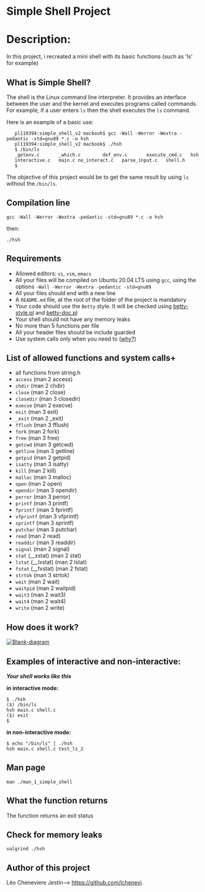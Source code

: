 # Simple Shell Project



# Description:

In this project, i recreated a mini shell with its basic functions (such as 'ls' for example)

## What is Simple Shell?
The shell is the Linux command line interpreter. It provides an interface between the user and the kernel and executes programs called commands. For example, if a user enters `ls` then the shell executes the `ls` command.

Here is an example of a basic use:

       pl119394:simple_shell_v2 macbook$ gcc -Wall -Werror -Wextra -pedantic -std=gnu89 *.c -o hsh
       pl119394:simple_shell_v2 macbook$ ./hsh
       $ /bin/ls
       _getenv.c       _which.c        def_env.c       execute_cmd.c   hsh
       interactive.c   main.c no_interact.c   parse_input.c   shell.h
       $

The objective of this project would be to get the same result by using `ls` without the `/bin/ls`.
## Compilation line
```
gcc -Wall -Werror -Wextra -pedantic -std=gnu89 *.c -o hsh
```
then:

    ./hsh

## Requirements

-   Allowed editors: `vi`, `vim`, `emacs`
-   All your files will be compiled on Ubuntu 20.04 LTS using `gcc`, using the options `-Wall -Werror -Wextra -pedantic -std=gnu89`
-   All your files should end with a new line
-   A `README.md` file, at the root of the folder of the project is mandatory
-   Your code should use the `Betty` style. It will be checked using [betty-style.pl](https://github.com/hs-hq/Betty/blob/master/betty-style.pl "betty-style.pl") and [betty-doc.pl](https://github.com/hs-hq/Betty/blob/master/betty-doc.pl "betty-doc.pl")
-   Your shell should not have any memory leaks
-   No more than 5 functions per file
-   All your header files should be include guarded
-   Use system calls only when you need to ([why?](https://intranet.hbtn.io/rltoken/rp53OodD6JzhS5Cv4DHkxQ "why?"))

## List of allowed functions and system calls+
-   all functions from string.h
-   `access` (man 2 access)
-   `chdir` (man 2 chdir)
-   `close` (man 2 close)
-   `closedir` (man 3 closedir)
-   `execve` (man 2 execve)
-   `exit` (man 3 exit)
-   `_exit` (man 2 _exit)
-   `fflush` (man 3 fflush)
-   `fork` (man 2 fork)
-   `free` (man 3 free)
-   `getcwd` (man 3 getcwd)
-   `getline` (man 3 getline)
-   `getpid` (man 2 getpid)
-   `isatty` (man 3 isatty)
-   `kill` (man 2 kill)
-   `malloc` (man 3 malloc)
-   `open` (man 2 open)
-   `opendir` (man 3 opendir)
-   `perror` (man 3 perror)
-   `printf` (man 3 printf)
-   `fprintf` (man 3 fprintf)
-   `vfprintf` (man 3 vfprintf)
-   `sprintf` (man 3 sprintf)
-   `putchar` (man 3 putchar)
-   `read` (man 2 read)
-   `readdir` (man 3 readdir)
-   `signal` (man 2 signal)
-   `stat` (__xstat) (man 2 stat)
-   `lstat` (__lxstat) (man 2 lstat)
-   `fstat` (__fxstat) (man 2 fstat)
-   `strtok` (man 3 strtok)
-   `wait` (man 2 wait)
-   `waitpid` (man 2 waitpid)
-   `wait3` (man 2 wait3)
-   `wait4` (man 2 wait4)
-   `write` (man 2 write)

## How does it work?

<a href="https://ibb.co/RSm5fgJ"><img src="https://i.ibb.co/6Zxdzyq/Blank-diagram.png" alt="Blank-diagram" border="0" /></a>


## Examples of interactive and non-interactive:

***Your shell works like this***

 **in interactive mode:**
```
$ ./hsh
($) /bin/ls
hsh main.c shell.c
($) exit
$
```
**in non-interactive mode:**
```
$ echo "/bin/ls" | ./hsh
hsh main.c shell.c test_ls_2
```

## Man page

    man ./man_1_simple_shell

## What the function returns
The function returns an exit status

## Check for memory leaks

    valgrind ./hsh

## Author of this project
Léo Cheneviere Jestin--> https://github.com/lchenevi.

